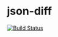 # json-diff

<!--- badges -->
[![Build Status](https://travis-ci.org/xeniaka/json-diff.svg)](http://travis-ci.org/xeniaka/json-diff)